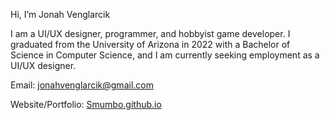 Hi, I’m Jonah Venglarcik

I am a UI/UX designer, programmer, and hobbyist game developer.
I graduated from the University of Arizona in 2022 with a Bachelor of Science in Computer Science,
and I am currently seeking employment as a UI/UX designer.

Email: jonahvenglarcik@gmail.com

Website/Portfolio: [Smumbo.github.io](https://smumbo.github.io)
